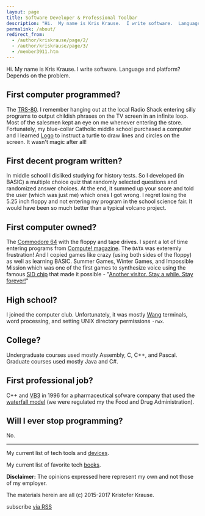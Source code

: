 ```yaml
---
layout: page
title: Software Developer & Professional Toolbar
description: "Hi.  My name is Kris Krause.  I write software.  Language and platform?  Depends on the problem."
permalink: /about/
redirect_from:
  - /author/kriskrause/page/2/
  - /author/kriskrause/page/3/
  - /member3911.htm
---
```

Hi.  My name is Kris Krause.  I write software.  Language and platform?  Depends on the problem.

## First computer programmed?
The [TRS-80](https://en.wikipedia.org/wiki/TRS-80).  I remember hanging out at the local Radio Shack entering silly programs to output childish phrases on the TV screen in an infinite loop.  Most of the salesmen kept an eye on me whenever entering the store.  Fortunately, my blue-collar Catholic middle school purchased a computer and I learned [Logo](https://en.wikipedia.org/wiki/Logo_%28programming_language%29) to instruct a turtle to draw lines and circles on the screen.  It wasn't magic after all!

## First decent program written?
In middle school I disliked studying for history tests.  So I developed (in BASIC) a multiple choice quiz that randomly selected questions and randomized answer choices.  At the end, it summed up your score and told the user (which was just me) which ones I got wrong.  I regret losing the 5.25 inch floppy and not entering my program in the school science fair.  It would have been so much better than a typical volcano project.

## First computer owned?
The [Commodore 64](https://en.wikipedia.org/wiki/Commodore_64) with the floppy and tape drives.  I spent a lot of time entering programs from [Compute! magazine](http://www.atarimagazines.com/compute/).  The `DATA` was exteremly frustration!  And I copied games like crazy (using both sides of the floppy) as well as learning BASIC.  Summer Games, Winter Games, and Impossible Mission which was one of the first games to synthesize voice using the famous [SID chip](https://www.c64-wiki.com/wiki/SID) that made it possible - "[Another visitor.  Stay a while.  Stay forever!](https://www.youtube.com/watch?v=k35dUj5kG90)"

## High school?
I joined the computer club.  Unfortunately, it was mostly [Wang](https://en.wikipedia.org/wiki/Wang_Laboratories) terminals, word processing, and setting UNIX directory permissions `-rwx`.

## College?
Undergraduate courses used mostly Assembly, C, C++, and Pascal.  Graduate courses used mostly Java and C#.

## First professional job?
C++ and [VB3](https://en.wikipedia.org/wiki/Visual_Basic) in 1996 for a pharmaceutical sofware company that used the [waterfall model](https://en.wikipedia.org/wiki/Waterfall_model) (we were regulated my the Food and Drug Administration).

## Will I ever stop programming?
No.

***

My current list of tech tools and [devices](/devices).

My current list of favorite tech [books](/books).

**Disclaimer:** The opinions expressed here represent my own and not those of my employer.

The materials herein are all (c) 2015-2017 Kristofer Krause.

<p class="rss-subscribe">
	<span class="fi-rss size-21"></span> subscribe <a href="{{ "/feed.xml" | prepend: site.baseurl }}">via RSS</a>
</p>
